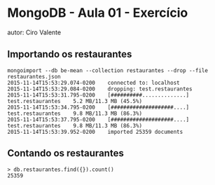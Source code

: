# MongoDB - Aula 01 - Exercício
autor: Ciro Valente

## Importando os restaurantes

```
mongoimport --db be-mean --collection restaurantes --drop --file restaurantes.json
2015-11-14T15:53:29.074-0200    connected to: localhost
2015-11-14T15:53:29.084-0200    dropping: test.restaurantes
2015-11-14T15:53:31.795-0200    [##########..............] test.restaurantes    5.2 MB/11.3 MB (45.5%)
2015-11-14T15:53:34.795-0200    [####################....] test.restaurantes    9.8 MB/11.3 MB (86.3%)
2015-11-14T15:53:37.795-0200    [####################....] test.restaurantes    9.8 MB/11.3 MB (86.3%)
2015-11-14T15:53:39.952-0200    imported 25359 documents
```

## Contando os restaurantes

```
> db.restaurantes.find({}).count()
25359
```
